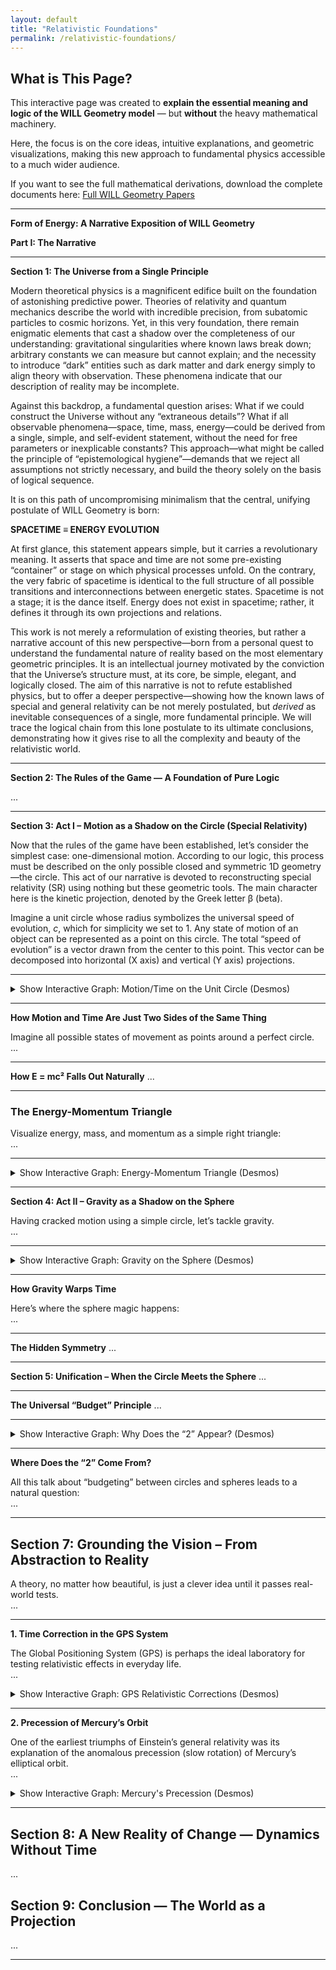```yaml
---
layout: default
title: "Relativistic Foundations"
permalink: /relativistic-foundations/
---
```


## What is This Page?

This interactive page was created to **explain the essential meaning and logic of the WILL Geometry model** — but **without** the heavy mathematical machinery.

Here, the focus is on the core ideas, intuitive explanations, and geometric visualizations, making this new approach to fundamental physics accessible to a much wider audience.

If you want to see the full mathematical derivations, download the complete documents here:
[Full WILL Geometry Papers](https://antonrize.github.io/WILL/parts/)

---

**Form of Energy: A Narrative Exposition of WILL Geometry**

**Part I: The Narrative**

---

**Section 1: The Universe from a Single Principle**

Modern theoretical physics is a magnificent edifice built on the foundation of astonishing predictive power. Theories of relativity and quantum mechanics describe the world with incredible precision, from subatomic particles to cosmic horizons. Yet, in this very foundation, there remain enigmatic elements that cast a shadow over the completeness of our understanding: gravitational singularities where known laws break down; arbitrary constants we can measure but cannot explain; and the necessity to introduce “dark” entities such as dark matter and dark energy simply to align theory with observation. These phenomena indicate that our description of reality may be incomplete.

Against this backdrop, a fundamental question arises: What if we could construct the Universe without any “extraneous details”? What if all observable phenomena—space, time, mass, energy—could be derived from a single, simple, and self-evident statement, without the need for free parameters or inexplicable constants? This approach—what might be called the principle of “epistemological hygiene”—demands that we reject all assumptions not strictly necessary, and build the theory solely on the basis of logical sequence.

It is on this path of uncompromising minimalism that the central, unifying postulate of WILL Geometry is born:

**SPACETIME ≡ ENERGY EVOLUTION**

At first glance, this statement appears simple, but it carries a revolutionary meaning. It asserts that space and time are not some pre-existing “container” or stage on which physical processes unfold. On the contrary, the very fabric of spacetime is identical to the full structure of all possible transitions and interconnections between energetic states. Spacetime is not a stage; it is the dance itself. Energy does not exist in spacetime; rather, it defines it through its own projections and relations.

This work is not merely a reformulation of existing theories, but rather a narrative account of this new perspective—born from a personal quest to understand the fundamental nature of reality based on the most elementary geometric principles. It is an intellectual journey motivated by the conviction that the Universe’s structure must, at its core, be simple, elegant, and logically closed. The aim of this narrative is not to refute established physics, but to offer a deeper perspective—showing how the known laws of special and general relativity can be not merely postulated, but *derived* as inevitable consequences of a single, more fundamental principle. We will trace the logical chain from this lone postulate to its ultimate conclusions, demonstrating how it gives rise to all the complexity and beauty of the relativistic world.

---

**Section 2: The Rules of the Game — A Foundation of Pure Logic**

...

---

**Section 3: Act I – Motion as a Shadow on the Circle (Special Relativity)**

Now that the rules of the game have been established, let’s consider the simplest case: one-dimensional motion. According to our logic, this process must be described on the only possible closed and symmetric 1D geometry—the circle. This act of our narrative is devoted to reconstructing special relativity (SR) using nothing but these geometric tools. The main character here is the kinetic projection, denoted by the Greek letter β (beta).

Imagine a unit circle whose radius symbolizes the universal speed of evolution, *c*, which for simplicity we set to 1. Any state of motion of an object can be represented as a point on this circle. The total “speed of evolution” is a vector drawn from the center to this point. This vector can be decomposed into horizontal (X axis) and vertical (Y axis) projections.

---


<!-- 1. INFObox: (unit circle & motion-time projections, before "How Motion and Time Are Just Two Sides...") -->
<details>
  <summary class="cursor-pointer font-semibold text-blue-400 hover:text-blue-200 text-lg">
    Show Interactive Graph: Motion/Time on the Unit Circle (Desmos)
  </summary>
  <div class="geometry-container">
    <div class="desmos-container">
      <iframe src="https://www.desmos.com/calculator/50al3wdj8o" width="100%" height="500" frameborder="0"></iframe>
    </div>
  </div>
</details>







---

**How Motion and Time Are Just Two Sides of the Same Thing**

Imagine all possible states of movement as points around a perfect circle.  
...

---

**How E = mc² Falls Out Naturally**
...

---

### The Energy-Momentum Triangle

Visualize energy, mass, and momentum as a simple right triangle:  
...

---

<!-- 2. INFObox: (triangle, before Section 4) -->
<details>
<summary class="cursor-pointer font-semibold text-blue-400 hover:text-blue-200 text-lg">Show Interactive Graph: Energy-Momentum Triangle (Desmos)</summary>
<div class="my-4">
  <!-- INSERT YOUR DESMOS iframe OR LINK HERE -->
</div>
</details>

---

**Section 4: Act II – Gravity as a Shadow on the Sphere**

Having cracked motion using a simple circle, let’s tackle gravity.  
...

---

<!-- 3. INFObox: (sphere/kappa, before "How Gravity Warps Time") -->
<details>
<summary class="cursor-pointer font-semibold text-blue-400 hover:text-blue-200 text-lg">Show Interactive Graph: Gravity on the Sphere (Desmos)</summary>
<div class="my-4">
  <!-- INSERT YOUR DESMOS iframe OR LINK HERE -->
</div>
</details>

---

**How Gravity Warps Time**

Here’s where the sphere magic happens:  
...

---

**The Hidden Symmetry**
...

---

**Section 5: Unification – When the Circle Meets the Sphere**
...

---

**The Universal “Budget” Principle**
...

---

<!-- 4. INFObox: (topological "2", before "Where Does the “2” Come From?") -->
<details>
<summary class="cursor-pointer font-semibold text-blue-400 hover:text-blue-200 text-lg">Show Interactive Graph: Why Does the “2” Appear? (Desmos)</summary>
<div class="my-4">
  <!-- INSERT YOUR DESMOS iframe OR LINK HERE -->
</div>
</details>

---

**Where Does the “2” Come From?**

All this talk about “budgeting” between circles and spheres leads to a natural question:  
...

---

## Section 7: Grounding the Vision – From Abstraction to Reality

A theory, no matter how beautiful, is just a clever idea until it passes real-world tests.  
...

---

**1. Time Correction in the GPS System**

The Global Positioning System (GPS) is perhaps the ideal laboratory for testing relativistic effects in everyday life.  
...

<!-- 5. INFObox: (GPS time correction) -->
<details>
<summary class="cursor-pointer font-semibold text-blue-400 hover:text-blue-200 text-lg">Show Interactive Graph: GPS Relativistic Corrections (Desmos)</summary>
<div class="my-4">
  <!-- INSERT YOUR DESMOS iframe OR LINK HERE -->
</div>
</details>

---

**2. Precession of Mercury’s Orbit**

One of the earliest triumphs of Einstein’s general relativity was its explanation of the anomalous precession (slow rotation) of Mercury’s elliptical orbit.  
...

<!-- 6. INFObox: (Mercury precession) -->
<details>
<summary class="cursor-pointer font-semibold text-blue-400 hover:text-blue-200 text-lg">Show Interactive Graph: Mercury's Precession (Desmos)</summary>
<div class="my-4">
  <!-- INSERT YOUR DESMOS iframe OR LINK HERE -->
</div>
</details>

---

## Section 8: A New Reality of Change — Dynamics Without Time
...

## Section 9: Conclusion — The World as a Projection
...

---
